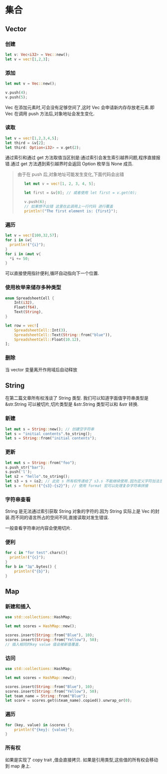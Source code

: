 # 集合

## Vector

### 创建

```rust
let v: Vec<i32> = Vec::new();
let v = vec![1,2,3];
```

### 添加

```rust
let mut v = Vec::new();

v.push(4);
v.push(5);
```

Vec 在添加元素时,可会没有足够空间了,这时 Vec 会申请新内存存放老元素.即 Vec 在调用 push 方法后,对象地址会发生变化.

### 读取

```rust
let v = vec![1,2,3,4,5];
let third = &v[2];
let third: Option<i32> = v.get(2);
```

通过索引和通过 get 方法取值当区别是:通过索引会发生索引越界问题,程序直接报错.通过 get 方法遇到索引越界时会返回 Option 枚举当 None 成员.

> 由于在 push 后,对象地址可能发生变化,下面代码会出错
>
> ```rust
>    let mut v = vec![1, 2, 3, 4, 5];
>
>    let first = &v[0]; // 或者使用 let first = v.get(0);
>
>    v.push(6);
>    // 如果想不出错 这里在此调用上一行代码 进行覆盖
>    println!("The first element is: {first}");
> ```

### 遍历

```rust
let v = vec![100,32,57];
for i in &v{
  println!("{i}");
}
for i in &mut v{
  *i += 50;
}
```

可以直接使用指针便利,循环自动指向下一个位置.

### 使用枚举来储存多种类型

```rust
enum SpreadsheetCell {
    Int(i32),
    Float(f64),
    Text(String),
}

let row = vec![
    SpreadsheetCell::Int(3),
    SpreadsheetCell::Text(String::from("blue")),
    SpreadsheetCell::Float(10.12),
];
```

### 删除

当 vector 变量离开作用域后自动释放

## String

在第二篇文章所有权浅谈了 String 类型. 我们可以知道字面值字符串类型是 &str.String 可以被切片,切片类型是 &str.String 类型可以和 &str 转换.

### 新建

```rust
let mut s = String::new(); // 创建空字符串
let s = "initial contents".to_string();
let s = String::from("initial contents");
```

### 更新

```rust
let mut s = String::from("foo");
s.push_str("bar");
s.push('l');
let s2 = "hello".to_string();
let s3 = s + &s2; // 此处 s 所有权传递给了 s3.s 不能继续使用.因为定义字符加法当函数如下 `fn add(self, s: &str) -> String {`
let s = format!("{s3}-{s2}"); // 使用 format 宏可以处理复杂字符串拼接
```

### 字符串查看

String 是无法通过索引获取 String 对象的字符的.因为 String 实际上是 Vec<u8> 的封装.而不同的语言所占的空间不同,直接读取对发生错误.

一般查看字符串对内容会使用切片.

### 便利

```rust
for c in "for test".chars(){
  println!("{c}");
}
for b in "Зд".bytes() {
    println!("{b}");
}
```

## Map

### 新建和插入

```rust
use std::collections::HashMap;

let mut scores = HashMap::new();

scores.insert(String::from("Blue"), 10);
scores.insert(String::from("Yellow"), 50);
// 插入相同的key value 值会被新值覆盖.
```

### 访问

```rust
use std::collections::HashMap;

let mut scores = HashMap::new();

scores.insert(String::from("Blue"), 10);
scores.insert(String::from("Yellow"), 50);
let team_name = String::from("Blue");
let score = scores.get(&team_name).copied().unwrap_or(0);
```

### 遍历

```rust
for (key, value) in &scores {
    println!("{key}: {value}");
}
```

### 所有权

如果是实现了 copy trait ,值会直接拷贝.
如果是引用类型,这些值的所有权会移动到 map 身上.
